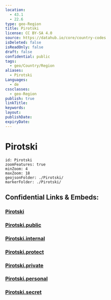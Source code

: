 ```yaml
---
location:
  - 43.1
  - 22.6
type: geo-Region
title: Pirotski
license: CC BY-SA 4.0
source: https://datahub.io/core/country-codes
isDeleted: false
isReadOnly: false
draft: false
confidential: public
tags:
  - geo/Country/Region
aliases:
  - Pirotski
Languages:
  - de
cssclasses:
  - geo-Region
publish: true
linkTitle:
keywords:
layout:
publishDate:
expiryDate:
---
```


# Pirotski

```leaflet
id: Pirotski
zoomFeatures: true 
minZoom: 4 
maxZoom: 18
geojsonFolder: ./Pirotski/
markerFolder: ./Pirotski/
```


## Confidential Links & Embeds: 

### [Pirotski](/_Standards/Earth/Continent/Europe/Europe~South/Serbia/districts~Serbia/Pirotski.md) 

### [Pirotski.public](/_public/Earth/Continent/Europe/Europe~South/Serbia/districts~Serbia/Pirotski.public.md) 

### [Pirotski.internal](/_internal/Earth/Continent/Europe/Europe~South/Serbia/districts~Serbia/Pirotski.internal.md) 

### [Pirotski.protect](/_protect/Earth/Continent/Europe/Europe~South/Serbia/districts~Serbia/Pirotski.protect.md) 

### [Pirotski.private](/_private/Earth/Continent/Europe/Europe~South/Serbia/districts~Serbia/Pirotski.private.md) 

### [Pirotski.personal](/_personal/Earth/Continent/Europe/Europe~South/Serbia/districts~Serbia/Pirotski.personal.md) 

### [Pirotski.secret](/_secret/Earth/Continent/Europe/Europe~South/Serbia/districts~Serbia/Pirotski.secret.md)

